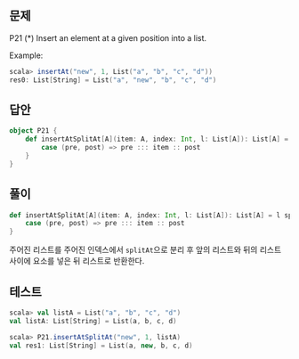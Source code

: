 ## 문제
P21 (*) Insert an element at a given position into a list.

Example:
```scala
scala> insertAt("new", 1, List("a", "b", "c", "d"))
res0: List[String] = List("a", "new", "b", "c", "d")
```

## 답안
```scala
object P21 {
    def insertAtSplitAt[A](item: A, index: Int, l: List[A]): List[A] = l splitAt index match {
        case (pre, post) => pre ::: item :: post
    }
}
```

## 풀이
```scala
def insertAtSplitAt[A](item: A, index: Int, l: List[A]): List[A] = l splitAt index match {
    case (pre, post) => pre ::: item :: post
}
```
주어진 리스트를 주어진 인덱스에서 `splitAt`으로 분리 후 앞의 리스트와 뒤의 리스트 사이에 요소를 넣은 뒤 리스트로 반환한다.

## 테스트
```scala
scala> val listA = List("a", "b", "c", "d")
val listA: List[String] = List(a, b, c, d)

scala> P21.insertAtSplitAt("new", 1, listA)
val res1: List[String] = List(a, new, b, c, d)
```